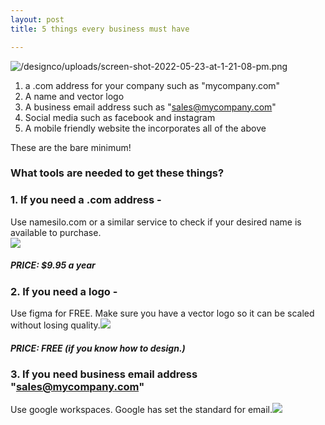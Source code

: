 ```yaml
---
layout: post
title: 5 things every business must have

---
```

![/designco/uploads/screen-shot-2022-05-23-at-1-21-08-pm.png](https://app.forestry.io/sites/jpldurdqdfmiug/body-media//designco/uploads/screen-shot-2022-05-23-at-1-21-08-pm.png)

1. a .com address for your company such  as "mycompany.com"
2. A name and vector logo
3. A business email address such as "sales@mycompany.com"
4. Social media such as facebook and instagram
5. A mobile friendly website the incorporates  all of the above

These are the bare minimum!

### What tools are needed to get these things?

### 1. If  you need a .com address -

Use  namesilo.com or a similar service to check  if your desired name is available to purchase.  
![](/designco/uploads/screen-shot-2022-05-23-at-1-21-08-pm.png)

##### PRICE: $9.95 a year

### 2. If  you need a logo -

Use figma for FREE. Make sure you have a vector logo so it can be scaled without losing quality.![](/designco/uploads/screen-shot-2022-05-23-at-1-26-30-pm.png)

##### PRICE: FREE (if you know how to design.)

### 3. If  you need  business email address "sales@mycompany.com"

Use google workspaces. Google has set the standard for email.![](/designco/uploads/screen-shot-2022-05-23-at-1-30-08-pm.png)